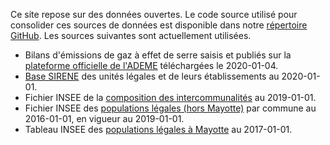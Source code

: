Ce site repose sur des données ouvertes. Le code source utilisé pour consolider ces sources de données est disponible
dans notre [répertoire GitHub](https://github.com/OpenCarbonWatch/Preprocessing). Les sources suivantes sont actuellement
utilisées.

* Bilans d'émissions de gaz à effet de serre saisis et publiés sur la 
[plateforme officielle de l'ADEME](http://www.bilans-ges.ademe.fr/fr/bilanenligne/bilans/index/siGras/0) 
téléchargées le 2020-01-04.
* [Base SIRENE](https://www.data.gouv.fr/fr/datasets/base-sirene-des-entreprises-et-de-leurs-etablissements-siren-siret/) 
des unités légales et de leurs établissements au 2020-01-01.
* Fichier INSEE de la 
[composition des intercommunalités](https://www.insee.fr/fr/statistiques/fichier/2510634/Intercommunalite-Metropole_au_01-01-2019.zip)
au 2019-01-01.
* Fichier INSEE des [populations légales (hors Mayotte)](https://www.insee.fr/fr/statistiques/3677855) par commune au 2016-01-01, 
en vigueur au 2019-01-01.
* Tableau INSEE des [populations légales à Mayotte](https://www.insee.fr/fr/statistiques/3291775) au 2017-01-01.
